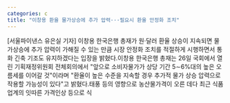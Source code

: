 ```yaml
---
categories: c
title: "이창용 환율 물가상승에 추가 압력···필요시 환율 안정화 조치"
---
```

[서울파이낸스 유은실 기자] 이창용 한국은행 총재가 원·달러 환율 상승이 지속되면 물가상승에 추가 압력이 가해질 수 있는 만큼 시장 안정화 조치를 적절하게 시행하면서 통화 긴축 기조도 유지하겠다는 입장을 밝혔다.이창용 한국은행 총재는 26일 국회에서 열린 기획재정위원회 전체회의에서 "앞으로 소비자물가가 상당 기간 5∼6%대의 높은 오름세를 이어갈 것"이라며 "환율이 높은 수준을 지속할 경우 추가적 물가 상승 압력으로 작용할 가능성이 있다"고 밝혔다.태풍 등의 영향으로 농산물가격이 오른 데다 최근 식품업계의 잇따른 가격인상 등으로 식